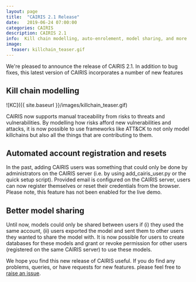 ```yaml
---
layout: page
title:  "CAIRIS 2.1 Release"
date:   2019-06-24 07:00:00
categories: CAIRIS
description: CAIRIS 2.1
info:  Kill chain modelling, auto-enrolement, model sharing, and more
image:
  teaser: killchain_teaser.gif
---
```


We're pleased to announce the release of CAIRIS 2.1.  In addition to bug fixes, this latest version of CAIRIS incorporates a number of new features

## Kill chain modelling

![KC]({{ site.baseurl }}/images/killchain_teaser.gif)

CAIRIS now supports manual traceability from risks to threats and vulnerabilities.  By modelling how risks afford new vulnerabilities and attacks, it is now possible to use frameworks like ATT&CK to not only model killchains but also all the things that are contributing to them.

## Automated account registration and resets

In the past, adding CAIRIS users was something that could only be done by administrators on the CAIRIS server (i.e. by using add_cairis_user.py or the quick setup script).  Provided email is configured on the CAIRIS server, users can now register themselves or reset their credentials from the browser.  Please note, this feature has not been enabled for the live demo.

## Better model sharing

Until now, models could only be shared between users if (i) they used the same account, (ii) users exported the model and sent them to other users they wanted to share the model with.  It is now possible for users to create databases for these models and grant or revoke permission for other users (registered on the same CAIRIS server) to use these models.

We hope you find this new release of CAIRIS useful.  If you do find any problems, queries, or have requests for new features. please feel free to [raise an issue](https://github.com/failys/cairis).
